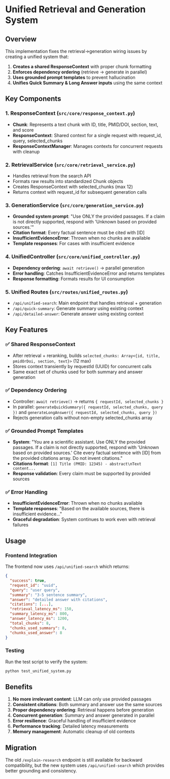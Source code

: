 # Unified Retrieval and Generation System

## Overview

This implementation fixes the retrieval→generation wiring issues by creating a unified system that:

1. **Creates a shared ResponseContext** with proper chunk formatting
2. **Enforces dependency ordering** (retrieve → generate in parallel)
3. **Uses grounded prompt templates** to prevent hallucination
4. **Unifies Quick Summary & Long Answer inputs** using the same context

## Key Components

### 1. ResponseContext (`src/core/response_context.py`)
- **Chunk**: Represents a text chunk with ID, title, PMID/DOI, section, text, and score
- **ResponseContext**: Shared context for a single request with request_id, query, selected_chunks
- **ResponseContextManager**: Manages contexts for concurrent requests with cleanup

### 2. RetrievalService (`src/core/retrieval_service.py`)
- Handles retrieval from the search API
- Formats raw results into standardized Chunk objects
- Creates ResponseContext with selected_chunks (max 12)
- Returns context with request_id for subsequent generation calls

### 3. GenerationService (`src/core/generation_service.py`)
- **Grounded system prompt**: "Use ONLY the provided passages. If a claim is not directly supported, respond with 'Unknown based on provided sources.'"
- **Citation format**: Every factual sentence must be cited with [ID]
- **InsufficientEvidenceError**: Thrown when no chunks are available
- **Template responses**: For cases with insufficient evidence

### 4. UnifiedController (`src/core/unified_controller.py`)
- **Dependency ordering**: `await retrieve()` → parallel generation
- **Error handling**: Catches InsufficientEvidenceError and returns templates
- **Response formatting**: Formats results for UI consumption

### 5. Unified Routes (`src/routes/unified_routes.py`)
- `/api/unified-search`: Main endpoint that handles retrieval + generation
- `/api/quick-summary`: Generate summary using existing context
- `/api/detailed-answer`: Generate answer using existing context

## Key Features

### ✅ Shared ResponseContext
- After retrieval + reranking, builds `selected_chunks: Array<{id, title, pmidOrDoi, section, text}>` (12 max)
- Stores context transiently by requestId (UUID) for concurrent calls
- Same exact set of chunks used for both summary and answer generation

### ✅ Dependency Ordering
- Controller: `await retrieve()` → returns `{ requestId, selected_chunks }`
- In parallel: `generateQuickSummary({ requestId, selected_chunks, query })` and `generateLongAnswer({ requestId, selected_chunks, query })`
- Rejects generation calls without non-empty selected_chunks array

### ✅ Grounded Prompt Templates
- **System**: "You are a scientific assistant. Use ONLY the provided passages. If a claim is not directly supported, respond with 'Unknown based on provided sources.' Cite every factual sentence with [ID] from the provided citations array. Do not invent citations."
- **Citations format**: `[1] Title (PMID: 12345) - abstract\nText content...`
- **Response validation**: Every claim must be supported by provided sources

### ✅ Error Handling
- **InsufficientEvidenceError**: Thrown when no chunks available
- **Template responses**: "Based on the available sources, there is insufficient evidence..."
- **Graceful degradation**: System continues to work even with retrieval failures

## Usage

### Frontend Integration
The frontend now uses `/api/unified-search` which returns:
```json
{
  "success": true,
  "request_id": "uuid",
  "query": "user query",
  "summary": "3-5 sentence summary",
  "answer": "detailed answer with citations",
  "citations": [...],
  "retrieval_latency_ms": 150,
  "summary_latency_ms": 800,
  "answer_latency_ms": 1200,
  "total_chunks": 8,
  "chunks_used_summary": 8,
  "chunks_used_answer": 8
}
```

### Testing
Run the test script to verify the system:
```bash
python test_unified_system.py
```

## Benefits

1. **No more irrelevant content**: LLM can only use provided passages
2. **Consistent citations**: Both summary and answer use the same sources
3. **Proper dependency ordering**: Retrieval happens before generation
4. **Concurrent generation**: Summary and answer generated in parallel
5. **Error resilience**: Graceful handling of insufficient evidence
6. **Performance tracking**: Detailed latency measurements
7. **Memory management**: Automatic cleanup of old contexts

## Migration

The old `/explain-research` endpoint is still available for backward compatibility, but the new system uses `/api/unified-search` which provides better grounding and consistency.

